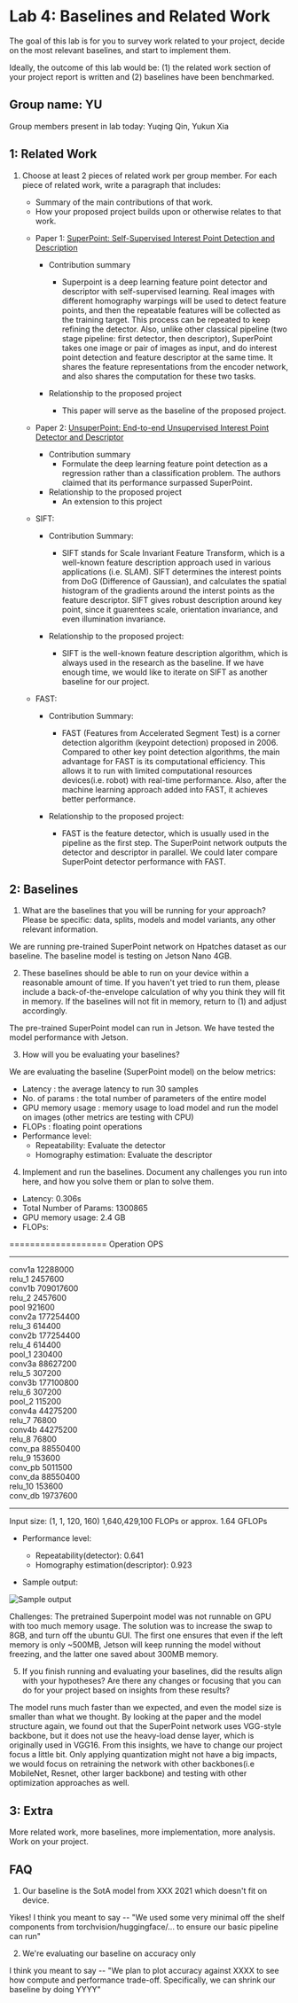 Lab 4: Baselines and Related Work
===
The goal of this lab is for you to survey work related to your project, decide on the most relevant baselines, and start to implement them.

Ideally, the outcome of this lab would be: (1) the related work section of your project report is written and (2) baselines have been benchmarked.

Group name: YU
---
Group members present in lab today: Yuqing Qin, Yukun Xia

1: Related Work
----
1. Choose at least 2 pieces of related work per group member. For each piece of related work, write a paragraph that includes:
    - Summary of the main contributions of that work.
    - How your proposed project builds upon or otherwise relates to that work.
    
    * Paper 1: [SuperPoint: Self-Supervised Interest Point Detection and Description](https://arxiv.org/pdf/1712.07629.pdf)
        * Contribution summary
            * Superpoint is a deep learning feature point detector and descriptor with self-supervised learning. Real images with different homography warpings will be used to detect feature points, and then the repeatable features will be collected as the training target. This process can be repeated to keep refining the detector. Also, unlike other classical pipeline (two stage pipeline: first detector, then descriptor), SuperPoint takes one image or pair of images as input, and do interest point detection and feature descriptor at the same time. It shares the feature representations from the encoder network, and also shares the computation for these two tasks.

        * Relationship to the proposed project
            * This paper will serve as the baseline of the proposed project. 

    * Paper 2: [UnsuperPoint: End-to-end Unsupervised Interest Point Detector and Descriptor](https://arxiv.org/pdf/1907.04011.pdf)
        * Contribution summary
            * Formulate the deep learning feature point detection as a regression rather than a classification problem. The authors claimed that its performance surpassed SuperPoint.
        * Relationship to the proposed project
            * An extension to this project
    
    * SIFT:
        * Contribution Summary:
            * SIFT stands for Scale Invariant Feature Transform, which is a well-known feature description approach used in various applications (i.e. SLAM). SIFT determines the interest points from DoG (Difference of Gaussian), and calculates the spatial histogram of the gradients around the interst points as the feature descriptor. SIFT gives robust description around key point, since it guarentees scale, orientation invariance, and even illumination invariance.

        * Relationship to the proposed project:
            * SIFT is the well-known feature description algorithm, which is always used in the research as the baseline. If we have enough time, we would like to iterate on SIFT as another baseline for our project. 

    * FAST:
        * Contribution Summary:
            * FAST (Features from Accelerated Segment Test) is a corner detection algorithm (keypoint detection) proposed in 2006. Compared to other key point detection algorithms, the main advantage for FAST is its computational efficiency. This allows it to run with limited computational resources devices(i.e. robot) with real-time performance. Also, after the machine learning approach added into FAST, it achieves better performance. 

        * Relationship to the proposed project:
            * FAST is the feature detector, which is usually used in the pipeline as the first step. The SuperPoint network outputs the detector and descriptor in parallel. We could later compare SuperPoint detector performance with FAST. 

2: Baselines
----
1. What are the baselines that you will be running for your approach? Please be specific: data, splits, models and model variants, any other relevant information.

We are running pre-trained SuperPoint network on Hpatches dataset as our baseline. The baseline model is testing on Jetson Nano 4GB.

2. These baselines should be able to run on your device within a reasonable amount of time. If you haven't yet tried to run them, please include a back-of-the-envelope calculation of why you think they will fit in memory. If the baselines will not fit in memory, return to (1) and adjust accordingly.

The pre-trained SuperPoint model can run in Jetson. We have tested the model performance with Jetson.

3. How will you be evaluating your baselines?

We are evaluating the baseline (SuperPoint model) on the below metrics:

- Latency : the average latency to run 30 samples
- No. of params : the total number of parameters of the entire model
- GPU memory usage : memory usage to load model and run the model on images (other metrics are testing with CPU)
- FLOPs : floating point operations 
- Performance level:
    - Repeatability: Evaluate the detector
    - Homography estimation: Evaluate the descriptor

4. Implement and run the baselines. Document any challenges you run into here, and how you solve them or plan to solve them.

- Latency: 0.306s
- Total Number of Params:  1300865
- GPU memory usage: 2.4 GB
- FLOPs:

===================
Operation OPS         
--------  ----------  
conv1a    12288000    
relu_1    2457600     
conv1b    709017600   
relu_2    2457600     
pool      921600      
conv2a    177254400   
relu_3    614400      
conv2b    177254400   
relu_4    614400      
pool_1    230400      
conv3a    88627200    
relu_5    307200      
conv3b    177100800   
relu_6    307200      
pool_2    115200      
conv4a    44275200    
relu_7    76800       
conv4b    44275200    
relu_8    76800       
conv_pa   88550400    
relu_9    153600      
conv_pb   5011500     
conv_da   88550400    
relu_10   153600      
conv_db   19737600    
-------   ---------   
Input size: (1, 1, 120, 160)
1,640,429,100 FLOPs or approx. 1.64 GFLOPs

- Performance level:
    - Repeatability(detector): 0.641
    - Homography estimation(descriptor): 0.923

- Sample output:

![Sample output](output.png)

Challenges: The pretrained Superpoint model was not runnable on GPU with too much memory usage. The solution was to increase the swap to 8GB, and turn off the ubuntu GUI. The first one ensures that even if the left memory is only ~500MB, Jetson will keep running the model without freezing, and the latter one saved about 300MB memory.


5. If you finish running and evaluating your baselines, did the results align with your hypotheses? Are there any changes or focusing that you can do for your project based on insights from these results?

The model runs much faster than we expected, and even the model size is smaller than what we thought. By looking at the paper and the model structure again, we found out that the SuperPoint network uses VGG-style backbone, but it does not use the heavy-load dense layer, which is originally used in VGG16. From this insights, we have to change our project focus a little bit. Only applying quantization might not have a big impacts, we would focus on retraining the network with other backbones(i.e MobileNet, Resnet, other larger backbone) and testing with other optimization approaches as well. 

3: Extra
----
More related work, more baselines, more implementation, more analysis. Work on your project.


FAQ
----
1. Our baseline is the SotA model from XXX 2021 which doesn't fit on device.  

Yikes! I think you meant to say -- "We used some very minimal off the shelf components from torchvision/huggingface/... to ensure our basic pipeline can run"

2. We're evaluating our baseline on accuracy only

I think you meant to say -- "We plan to plot accuracy against XXXX to see how compute and performance trade-off. Specifically, we can shrink our baseline by doing YYYY"
